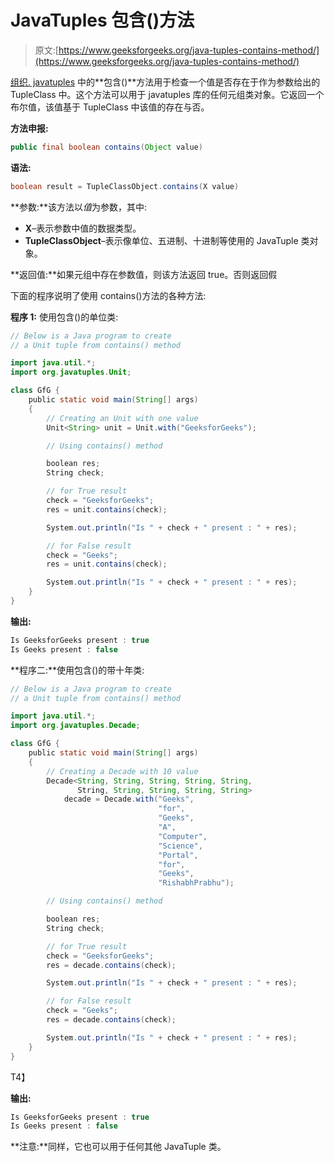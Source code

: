 # JavaTuples 包含()方法

> 原文:[https://www.geeksforgeeks.org/java-tuples-contains-method/](https://www.geeksforgeeks.org/java-tuples-contains-method/)

[组织. javatuples](https://www.geeksforgeeks.org/javatuples-introduction/) 中的**包含()**方法用于检查一个值是否存在于作为参数给出的 TupleClass 中。这个方法可以用于 javatuples 库的任何元组类对象。它返回一个布尔值，该值基于 TupleClass 中该值的存在与否。

**方法申报:**

```java
public final boolean contains(Object value)
```

**语法:**

```java
boolean result = TupleClassObject.contains(X value)
```

**参数:**该方法以*值*为参数，其中:

*   **X**–表示参数中值的数据类型。
*   **TupleClassObject**–表示像单位、五进制、十进制等使用的 JavaTuple 类对象。

**返回值:**如果元组中存在参数值，则该方法返回 true。否则返回假

下面的程序说明了使用 contains()方法的各种方法:

**程序 1:** 使用包含()的单位类:

```java
// Below is a Java program to create
// a Unit tuple from contains() method

import java.util.*;
import org.javatuples.Unit;

class GfG {
    public static void main(String[] args)
    {
        // Creating an Unit with one value
        Unit<String> unit = Unit.with("GeeksforGeeks");

        // Using contains() method

        boolean res;
        String check;

        // for True result
        check = "GeeksforGeeks";
        res = unit.contains(check);

        System.out.println("Is " + check + " present : " + res);

        // for False result
        check = "Geeks";
        res = unit.contains(check);

        System.out.println("Is " + check + " present : " + res);
    }
}
```

**输出:**

```java
Is GeeksforGeeks present : true
Is Geeks present : false
```

**程序二:**使用包含()的带十年类:

```java
// Below is a Java program to create
// a Unit tuple from contains() method

import java.util.*;
import org.javatuples.Decade;

class GfG {
    public static void main(String[] args)
    {
        // Creating a Decade with 10 value
        Decade<String, String, String, String, String,
               String, String, String, String, String>
            decade = Decade.with("Geeks",
                                 "for",
                                 "Geeks",
                                 "A",
                                 "Computer",
                                 "Science",
                                 "Portal",
                                 "for",
                                 "Geeks",
                                 "RishabhPrabhu");

        // Using contains() method

        boolean res;
        String check;

        // for True result
        check = "GeeksforGeeks";
        res = decade.contains(check);

        System.out.println("Is " + check + " present : " + res);

        // for False result
        check = "Geeks";
        res = decade.contains(check);

        System.out.println("Is " + check + " present : " + res);
    }
}
```

T4】

**输出:**

```java
Is GeeksforGeeks present : true
Is Geeks present : false
```

**注意:**同样，它也可以用于任何其他 JavaTuple 类。